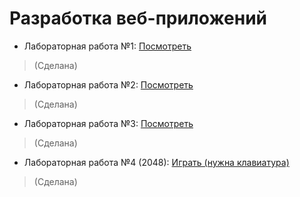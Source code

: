 # Разработка веб-приложений

* Лабораторная работа №1: [Посмотреть](https://micaninila.github.io/WEB-Ilya-M/Lab1/ "Перейти к Лабораторной №1")
>\(Сделана)
* Лабораторная работа №2: [Посмотреть](https://micaninila.github.io/WEB-Ilya-M/Lab2/ "Перейти к Лабораторной №2")
>\(Сделана)
* Лабораторная работа №3: [Посмотреть](https://micaninila.github.io/WEB-Ilya-M/Lab3/ "Перейти к Лабораторной №3")
>\(Сделана)
* Лабораторная работа №4 (2048): [Играть (нужна клавиатура)](https://micaninila.github.io/WEB-Ilya-M/Lab4/ "Перейти к Лабораторной №4")
>\(Сделана)

